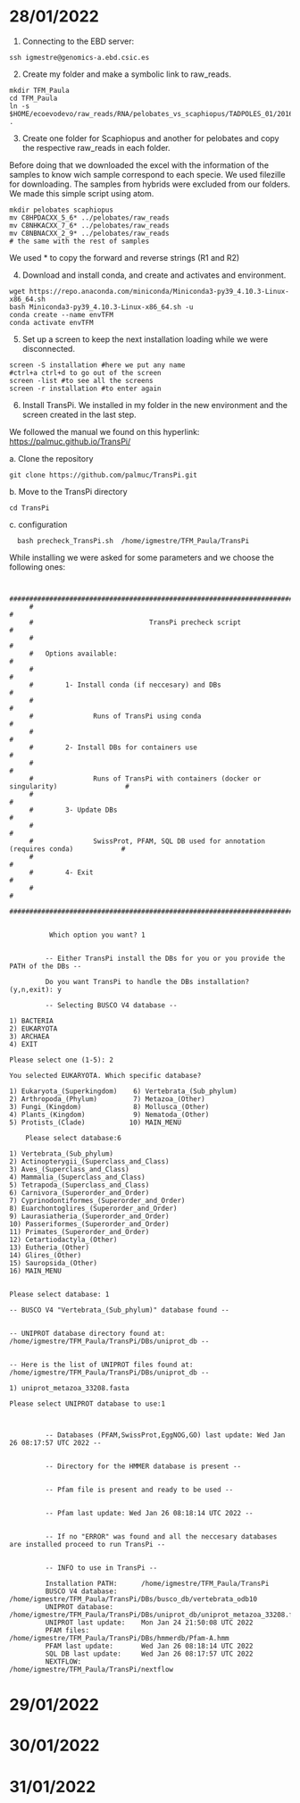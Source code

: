 # 28/01/2022

1. Connecting to the EBD server:

``` {bash}
ssh igmestre@genomics-a.ebd.csic.es
```


2. Create my folder and make a symbolic link to raw_reads.

```{bash}
mkdir TFM_Paula
cd TFM_Paula
ln -s $HOME/ecoevodevo/raw_reads/RNA/pelobates_vs_scaphiopus/TADPOLES_01/20160518/FASTQ/C8FLCACXX_1_25_1.fastq.gz .
```

3. Create one folder for Scaphiopus and another for pelobates and copy the respective raw_reads in each folder.

  Before doing that we downloaded the excel with the information of the samples to know wich sample correspond to each specie. We used filezille for downloading.
  The samples from hybrids were excluded from our folders.
  We made this simple script using atom.

  ```{bash}
  mkdir pelobates scaphiopus
  mv C8HPDACXX_5_6* ../pelobates/raw_reads
  mv C8NHKACXX_7_6* ../pelobates/raw_reads
  mv C8NBNACXX_2_9* ../pelobates/raw_reads
  # the same with the rest of samples
  ```
  We used * to copy the forward and reverse strings (R1 and R2)

4. Download and install conda, and create and activates and environment.

```{bash}
wget https://repo.anaconda.com/miniconda/Miniconda3-py39_4.10.3-Linux-x86_64.sh
bash Miniconda3-py39_4.10.3-Linux-x86_64.sh -u
conda create --name envTFM
conda activate envTFM
```

5. Set up a screen to keep the next installation loading while we were disconnected.

```{bash}
screen -S installation #here we put any name
#ctrl+a ctrl+d to go out of the screen
screen -list #to see all the screens
screen -r installation #to enter again
```

6. Install TransPi.
We installed in my folder in the new environment and the screen created in the last step.

We followed the manual we found on this hyperlink:
https://palmuc.github.io/TransPi/

  a. Clone the repository
```{bash}
git clone https://github.com/palmuc/TransPi.git
```
  b. Move to the TransPi directory
```{bash}
cd TransPi
```
  c. configuration

```{bash}
  bash precheck_TransPi.sh  /home/igmestre/TFM_Paula/TransPi
```
  While installing we were asked for some parameters and we choose the following ones:

```

     #########################################################################################
     #                                                                                       #
     #                             TransPi precheck script                                   #
     #                                                                                       #
     #   Options available:                                                                  #
     #                                                                                       #
     #        1- Install conda (if neccesary) and DBs                                        #
     #                                                                                       #
     #               Runs of TransPi using conda                                             #
     #                                                                                       #
     #        2- Install DBs for containers use                                              #
     #                                                                                       #
     #               Runs of TransPi with containers (docker or singularity)                 #
     #                                                                                       #
     #        3- Update DBs                                                                  #
     #                                                                                       #
     #               SwissProt, PFAM, SQL DB used for annotation (requires conda)            #
     #                                                                                       #
     #        4- Exit                                                                        #
     #                                                                                       #
     #########################################################################################


          Which option you want? 1


         -- Either TransPi install the DBs for you or you provide the PATH of the DBs --

         Do you want TransPi to handle the DBs installation? (y,n,exit): y

         -- Selecting BUSCO V4 database --

1) BACTERIA
2) EUKARYOTA
3) ARCHAEA
4) EXIT

Please select one (1-5): 2

You selected EUKARYOTA. Which specific database?

1) Eukaryota_(Superkingdom)    6) Vertebrata_(Sub_phylum)
2) Arthropoda_(Phylum)         7) Metazoa_(Other)
3) Fungi_(Kingdom)             8) Mollusca_(Other)
4) Plants_(Kingdom)            9) Nematoda_(Other)
5) Protists_(Clade)           10) MAIN_MENU

    Please select database:6

1) Vertebrata_(Sub_phylum)
2) Actinopterygii_(Superclass_and_Class)
3) Aves_(Superclass_and_Class)
4) Mammalia_(Superclass_and_Class)
5) Tetrapoda_(Superclass_and_Class)
6) Carnivora_(Superorder_and_Order)
7) Cyprinodontiformes_(Superorder_and_Order)
8) Euarchontoglires_(Superorder_and_Order)
9) Laurasiatheria_(Superorder_and_Order)
10) Passeriformes_(Superorder_and_Order)
11) Primates_(Superorder_and_Order)
12) Cetartiodactyla_(Other)
13) Eutheria_(Other)
14) Glires_(Other)
15) Sauropsida_(Other)
16) MAIN_MENU


Please select database: 1

-- BUSCO V4 "Vertebrata_(Sub_phylum)" database found --


-- UNIPROT database directory found at: /home/igmestre/TFM_Paula/TransPi/DBs/uniprot_db --


-- Here is the list of UNIPROT files found at: /home/igmestre/TFM_Paula/TransPi/DBs/uniprot_db --

1) uniprot_metazoa_33208.fasta

Please select UNIPROT database to use:1



         -- Databases (PFAM,SwissProt,EggNOG,GO) last update: Wed Jan 26 08:17:57 UTC 2022 --


         -- Directory for the HMMER database is present --


         -- Pfam file is present and ready to be used --


         -- Pfam last update: Wed Jan 26 08:18:14 UTC 2022 --


         -- If no "ERROR" was found and all the neccesary databases are installed proceed to run TransPi --


         -- INFO to use in TransPi --

         Installation PATH:      /home/igmestre/TFM_Paula/TransPi
         BUSCO V4 database:      /home/igmestre/TFM_Paula/TransPi/DBs/busco_db/vertebrata_odb10
         UNIPROT database:       /home/igmestre/TFM_Paula/TransPi/DBs/uniprot_db/uniprot_metazoa_33208.fasta
         UNIPROT last update:    Mon Jan 24 21:50:08 UTC 2022
         PFAM files:             /home/igmestre/TFM_Paula/TransPi/DBs/hmmerdb/Pfam-A.hmm
         PFAM last update:       Wed Jan 26 08:18:14 UTC 2022
         SQL DB last update:     Wed Jan 26 08:17:57 UTC 2022
         NEXTFLOW:               /home/igmestre/TFM_Paula/TransPi/nextflow

```


# 29/01/2022

# 30/01/2022

# 31/01/2022